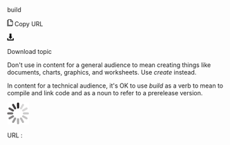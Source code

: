 # 

build

![Copy URL](media/build/Copy.png)
Copy URL

![Download](media/build/Download.png)

Download topic

Don't use
in content for a general audience to mean creating things like
documents, charts, graphics, and worksheets. Use *create* instead. 

In content for a technical audience, it's OK to use *build* as a verb to mean to compile and link code and as a noun to refer to a prerelease version.

![In progress](media/build/activity-large.gif)

URL :
